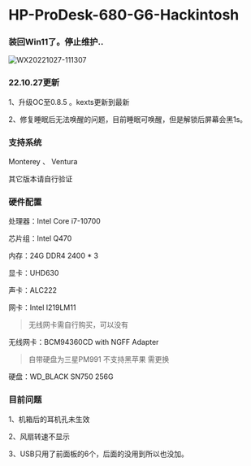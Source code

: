# HP-ProDesk-680-G6-Hackintosh

###  装回Win11了。停止维护..

![WX20221027-111307](https://user-images.githubusercontent.com/46889782/198182390-6599711f-45ae-430a-8990-14434f04b723.png)

### 22.10.27更新

1、升级OC至0.8.5 。kexts更新到最新

2、修复睡眠后无法唤醒的问题，目前睡眠可唤醒，但是解锁后屏幕会黑1s。

### 支持系统

Monterey 、 Ventura

其它版本请自行验证


### 硬件配置

处理器：Intel Core i7-10700

芯片组：Intel Q470

内存：24G DDR4 2400 * 3

显卡：UHD630

声卡：ALC222

网卡：Intel I219LM11

> 无线网卡需自行购买，可以没有

无线网卡：BCM94360CD with NGFF Adapter

> 自带硬盘为三星PM991 不支持黑苹果 需更换

硬盘：WD_BLACK SN750 256G

### 目前问题

1、机箱后的耳机孔未生效

2、风扇转速不显示

3、USB只用了前面板的6个，后面的没用到所以也没加。
